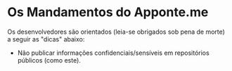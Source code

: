 # Os Mandamentos do Apponte.me


Os desenvolvedores são orientados (leia-se obrigados sob pena de morte) a seguir as "dicas" abaixo:

* Não publicar informações confidenciais/sensíveis em repositórios públicos (como este).
